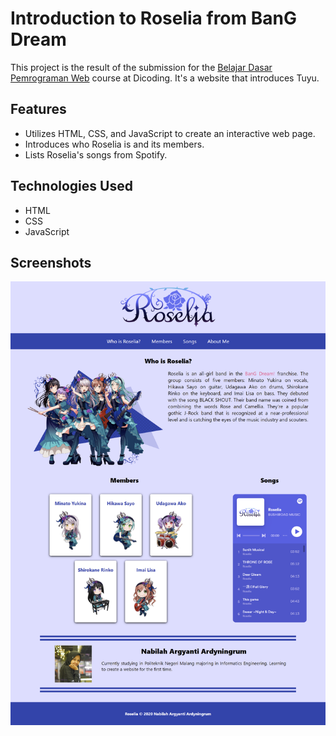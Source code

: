 # Introduction to Roselia from BanG Dream

This project is the result of the submission for the [Belajar Dasar Pemrograman Web](https://www.dicoding.com/academies/123) course at Dicoding. It's a website that introduces Tuyu.

## Features

- Utilizes HTML, CSS, and JavaScript to create an interactive web page.
- Introduces who Roselia is and its members.
- Lists Roselia's songs from Spotify.

## Technologies Used

- HTML
- CSS
- JavaScript

## Screenshots

![Web Screenshot](assets/images/roselia-website.png)
